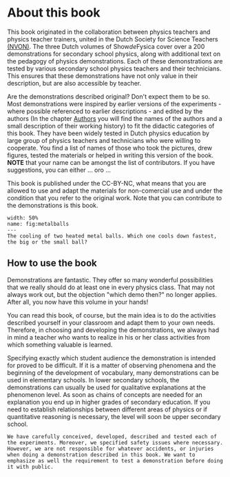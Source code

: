 # About this book

This book originated in the collaboration between physics teachers and physics teacher trainers, united in the Dutch Society for Science Teachers [(NVON)](https://nvon.nl). The three Dutch volumes of Show*de*Fysica cover over a 200 demonstrations for secondary school physics, along with additional text on the pedagogy of physics demonstrations. Each of these demonstrations are tested by various secondary school physics teachers and their technicians. This ensures that these demonstrations have not only value in their description, but are also accessible by teacher. 

Are the demonstrations described original? Don't expect them to be so. Most demonstrations were inspired by earlier versions of the experiments - where possible referenced to earlier descriptions - and edited by the authors (In the chapter [Authors](Authors) you will find the names of the authors and a small description of their working history) to fit the didactic categories of this book. They have been widely tested in Dutch physics education by large group of physics teachers and technicians who were willing to cooperate. You find a list of names of those who took the pictures, drew figures, tested the materials or helped in writing this version of the book. **NOTE** that your name can be amongst the list of contributors. If you have suggestions, you can either ... oro ... 

This book is published under the CC-BY-NC, what means that you are allowed to use and adapt the materials for non-comercial use and under the condition that you refer to the original work. Note that you can contribute to the demonstrations is this book. 

```{figure} metalballs.jpeg
width: 50%
name: fig:metalballs
---
The cooling of two heated metal balls. Which one cools down fastest, the big or the small ball?
```

## How to use the book
Demonstrations are fantastic. They offer so many wonderful possibilities that we really should do at least one in every physics class. That may not always work out, but the objection "which demo then?" no longer applies. After all, you now have this volume in your hands!

You can read this book, of course, but the main idea is to do the activities described yourself in your classroom and adapt them to your own needs. Therefore, in choosing and developing the demonstrations, we always had in mind a teacher who wants to realize in his or her class activities from which something valuable is learned.

Specifying exactly which student audience the demonstration is intended for 
proved to be difficult. If it is a matter of observing phenomena and the beginning of the development of vocabulary, many demonstrations can be used in elementary schools. In lower secondary schools, the demonstrations can usually be used for qualitative explanations at the phenomenon level. As soon as chains of concepts are needed for an explanation you end up in higher grades of secondary education. If you need to establish relationships between different areas of physics or if quantitative reasoning is necessary, the level will soon be upper secondary school.

```{Warning}
We have carefully conceived, developed, described and tested each of the experiments. Moreover, we specified safety issues where necessary. However, we are not responsible for whatever accidents, or injuries when doing a demonstration described in this book. We want to emphasize as well the requirement to test a demonstration before doing it with public. 
```